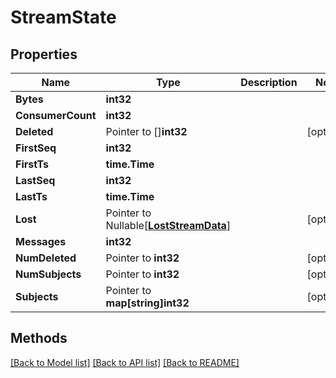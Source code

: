 # StreamState

## Properties

Name | Type | Description | Notes
------------ | ------------- | ------------- | -------------
**Bytes** | **int32** |  | 
**ConsumerCount** | **int32** |  | 
**Deleted** | Pointer to []**int32** |  | [optional] 
**FirstSeq** | **int32** |  | 
**FirstTs** | **time.Time** |  | 
**LastSeq** | **int32** |  | 
**LastTs** | **time.Time** |  | 
**Lost** | Pointer to Nullable[[**LostStreamData**](LostStreamData.md)] |  | [optional] 
**Messages** | **int32** |  | 
**NumDeleted** | Pointer to **int32** |  | [optional] 
**NumSubjects** | Pointer to **int32** |  | [optional] 
**Subjects** | Pointer to **map[string]int32** |  | [optional] 

## Methods


[[Back to Model list]](../README.md#documentation-for-models) [[Back to API list]](../README.md#documentation-for-api-endpoints) [[Back to README]](../README.md)


